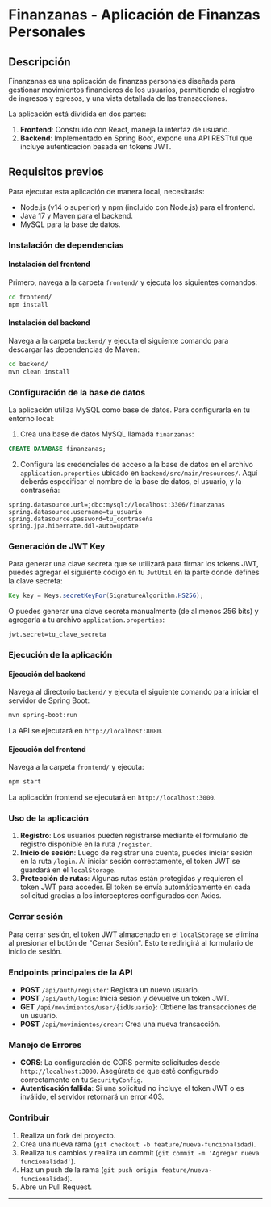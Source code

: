 # Finanzanas - Aplicación de Finanzas Personales

## Descripción

Finanzanas es una aplicación de finanzas personales diseñada para gestionar movimientos financieros de los usuarios, permitiendo el registro de ingresos y egresos, y una vista detallada de las transacciones. 

La aplicación está dividida en dos partes:
1. **Frontend**: Construido con React, maneja la interfaz de usuario.
2. **Backend**: Implementado en Spring Boot, expone una API RESTful que incluye autenticación basada en tokens JWT.

## Requisitos previos

Para ejecutar esta aplicación de manera local, necesitarás:
- Node.js (v14 o superior) y npm (incluido con Node.js) para el frontend.
- Java 17 y Maven para el backend.
- MySQL para la base de datos.

### Instalación de dependencias

#### Instalación del frontend

Primero, navega a la carpeta `frontend/` y ejecuta los siguientes comandos:

```bash
cd frontend/
npm install
```

#### Instalación del backend

Navega a la carpeta `backend/` y ejecuta el siguiente comando para descargar las dependencias de Maven:

```bash
cd backend/
mvn clean install
```

### Configuración de la base de datos

La aplicación utiliza MySQL como base de datos. Para configurarla en tu entorno local:

1. Crea una base de datos MySQL llamada `finanzanas`:

```sql
CREATE DATABASE finanzanas;
```

2. Configura las credenciales de acceso a la base de datos en el archivo `application.properties` ubicado en `backend/src/main/resources/`. Aquí deberás especificar el nombre de la base de datos, el usuario, y la contraseña:

```properties
spring.datasource.url=jdbc:mysql://localhost:3306/finanzanas
spring.datasource.username=tu_usuario
spring.datasource.password=tu_contraseña
spring.jpa.hibernate.ddl-auto=update
```

### Generación de JWT Key

Para generar una clave secreta que se utilizará para firmar los tokens JWT, puedes agregar el siguiente código en tu `JwtUtil` en la parte donde defines la clave secreta:

```java
Key key = Keys.secretKeyFor(SignatureAlgorithm.HS256); 
```

O puedes generar una clave secreta manualmente (de al menos 256 bits) y agregarla a tu archivo `application.properties`:

```properties
jwt.secret=tu_clave_secreta
```

### Ejecución de la aplicación

#### Ejecución del backend

Navega al directorio `backend/` y ejecuta el siguiente comando para iniciar el servidor de Spring Boot:

```bash
mvn spring-boot:run
```

La API se ejecutará en `http://localhost:8080`.

#### Ejecución del frontend

Navega a la carpeta `frontend/` y ejecuta:

```bash
npm start
```

La aplicación frontend se ejecutará en `http://localhost:3000`.

### Uso de la aplicación

1. **Registro**: Los usuarios pueden registrarse mediante el formulario de registro disponible en la ruta `/register`.
2. **Inicio de sesión**: Luego de registrar una cuenta, puedes iniciar sesión en la ruta `/login`. Al iniciar sesión correctamente, el token JWT se guardará en el `localStorage`.
3. **Protección de rutas**: Algunas rutas están protegidas y requieren el token JWT para acceder. El token se envía automáticamente en cada solicitud gracias a los interceptores configurados con Axios.

### Cerrar sesión

Para cerrar sesión, el token JWT almacenado en el `localStorage` se elimina al presionar el botón de "Cerrar Sesión". Esto te redirigirá al formulario de inicio de sesión.

### Endpoints principales de la API

- **POST** `/api/auth/register`: Registra un nuevo usuario.
- **POST** `/api/auth/login`: Inicia sesión y devuelve un token JWT.
- **GET** `/api/movimientos/user/{idUsuario}`: Obtiene las transacciones de un usuario.
- **POST** `/api/movimientos/crear`: Crea una nueva transacción.

### Manejo de Errores

- **CORS**: La configuración de CORS permite solicitudes desde `http://localhost:3000`. Asegúrate de que esté configurado correctamente en tu `SecurityConfig`.
- **Autenticación fallida**: Si una solicitud no incluye el token JWT o es inválido, el servidor retornará un error 403.

### Contribuir

1. Realiza un fork del proyecto.
2. Crea una nueva rama (`git checkout -b feature/nueva-funcionalidad`).
3. Realiza tus cambios y realiza un commit (`git commit -m 'Agregar nueva funcionalidad'`).
4. Haz un push de la rama (`git push origin feature/nueva-funcionalidad`).
5. Abre un Pull Request.

---
